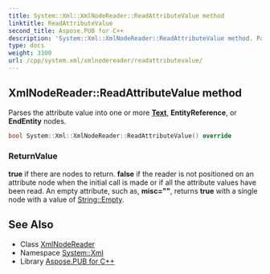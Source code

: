 ```yaml
---
title: System::Xml::XmlNodeReader::ReadAttributeValue method
linktitle: ReadAttributeValue
second_title: Aspose.PUB for C++
description: 'System::Xml::XmlNodeReader::ReadAttributeValue method. Parses the attribute value into one or more Text, EntityReference, or EndEntity nodes in C++.'
type: docs
weight: 3100
url: /cpp/system.xml/xmlnodereader/readattributevalue/
---
```

## XmlNodeReader::ReadAttributeValue method


Parses the attribute value into one or more **[Text](../../../system.text/)**, **EntityReference**, or **EndEntity** nodes.

```cpp
bool System::Xml::XmlNodeReader::ReadAttributeValue() override
```


### ReturnValue

**true** if there are nodes to return. **false** if the reader is not positioned on an attribute node when the initial call is made or if all the attribute values have been read. An empty attribute, such as, **misc=""**, returns **true** with a single node with a value of [String::Empty](../../../system/string/empty/).

## See Also

* Class [XmlNodeReader](../)
* Namespace [System::Xml](../../)
* Library [Aspose.PUB for C++](../../../)
